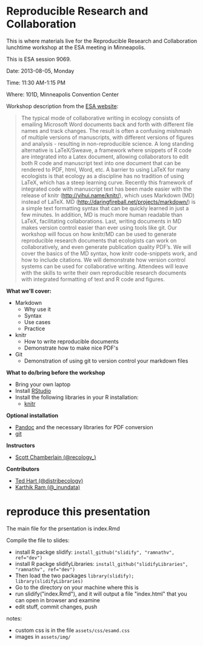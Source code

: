 Reproducible Research and Collaboration
=========

This is where materials live for the Reproducible Research and Collaboration lunchtime workshop at the ESA meeting in Minneapolis. 

This is ESA session 9069. 

Date: 2013-08-05, Monday

Time: 11:30 AM-1:15 PM

Where: 101D, Minneapolis Convention Center

Workshop description from the [ESA website](http://eco.confex.com/eco/2013/webprogram/Session9069.html):

> The typical mode of collaborative writing in ecology consists of emailing Microsoft Word documents back and forth with different file names and track changes. The result is often a confusing mishmash of multiple versions of manuscripts, with different versions of figures and analysis - resulting in non-reproducible science. A long standing alternative is LaTeX/Sweave, a framework where snippets of R code are integrated into a Latex document, allowing collaborators to edit both R code and manuscript text into one document that can be rendered to PDF, html, Word, etc. A barrier to using LaTeX for many ecologists is that ecology as a discipline has no tradition of using LaTeX, which has a steep learning curve. Recently this framework of integrated code with manuscript text has been made easier with the release of knitr (http://yihui.name/knitr/), which uses Markdown (MD) instead of LaTeX. MD (http://daringfireball.net/projects/markdown/) is a simple text formatting syntax that can be quickly learned in just a few minutes. In addition, MD is much more human readable than LaTeX, facilitating collaborations. Last, writing documents in MD makes version control easier than ever using tools like git. Our workshop will focus on how knitr/MD can be used to generate reproducible research documents that ecologists can work on collaboratively, and even generate publication quality PDF’s. We will cover the basics of the MD syntax, how knitr code-snippets work, and how to include citations. We will demonstrate how version control systems can be used for collaborative writing. Attendees will leave with the skills to write their own reproducible research documents with integrated formatting of text and R code and figures.

**What we'll cover:**

+ Markdown
	+ Why use it
	+ Syntax
	+ Use cases
	+ Practice
+ knitr
  + How to write reproducible documents
  + Demonstrate how to make nice PDF's
+ Git
  + Demonstration of using git to version control your markdown files

**What to do/bring before the workshop**

+ Bring your own laptop
+ Install [RStudio](http://www.rstudio.com/ide/download/desktop)
+ Install the following libraries in your R installation:
  + [knitr](http://yihui.name/knitr/)

  

**Optional installation**
+ [Pandoc](http://johnmacfarlane.net/pandoc/installing.html) and the necessary libraries for PDF conversion 
+ [git](http://git-scm.com/)

**Instructors**

+ [Scott Chamberlain (@recology_)](https://twitter.com/recology_)

**Contributors**

+ [Ted Hart (@distribecology)](https://twitter.com/distribecology)
+ [Karthik Ram (@_inundata)](https://twitter.com/_inundata)



reproduce this presentation
=====

The main file for the prsentation is index.Rmd 

Compile the file to slides:

+ install R packge slidify: `install_github("slidify", "ramnathv", ref="dev")`
+ install R packge slidifyLibraries: `install_github("slidifyLibraries", "ramnathv", ref="dev")`
+ Then load the two packages `library(slidify); library(slidifyLibraries)`
+ Go to the directory on your machine where this is
+ run slidify("index.Rmd"), and it will output a file "index.html" that you can open in browser and examine
+ edit stuff, commit changes, push

notes:

+ custom css is in the file `assets/css/esamd.css`
+ images in `assets/img/`